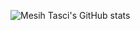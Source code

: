 ![Mesih Tasci's GitHub stats](https://github-readme-stats.vercel.app/api?username=mesihtasci&theme=dark&show_icons=true)
